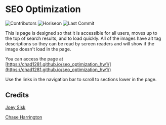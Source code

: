 # SEO Optimization

![Contributors](https://img.shields.io/github/contributors/chad1281/seo_optimization_hw1)
![Horiseon](https://img.shields.io/website?down_message=offline&up_message=online&url=https%3A%2F%2Fchad1281.github.io%2Fseo_optimization_hw1%2F)
![Last Commit](https://img.shields.io/github/last-commit/chad1281/seo_optimization_hw1)

This is page is designed so that it is accessible for all users, moves up to the top of search results, and to load quickly. All of the images have alt tag descriptions so they can be read by screen readers and will show if the image doesn't load in the page.

You can access the page at [https://chad1281.github.io/seo_optimization_hw1/](https://chad1281.github.io/seo_optimization_hw1/)

Use the links in the navigation bar to scroll to sections lower in the page.

## Credits

[Joey Sisk](https://github.com/fuddafudda)

[Chase Harrington](https://github.com/Harrichas)